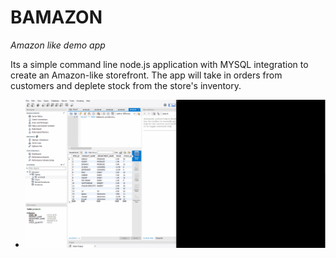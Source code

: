# BAMAZON
_Amazon like demo app_

Its a simple command line node.js application  with MYSQL integration to create an Amazon-like storefront. The app will take in orders from customers and deplete stock from the store's inventory.
- ![DEMO](https://github.com/Arjunalapsapkota/BAMAZON/blob/master/gif.gif)
